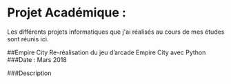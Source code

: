 # Projet Académique :
Les différents projets informatiques que j'ai réalisés au cours de mes études sont réunis ici.


##Empire City
Re-réalisation du jeu d’arcade Empire City avec Python
###Date : 
Mars 2018

###Description
